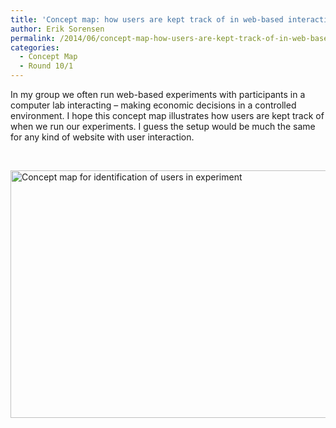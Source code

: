 ```yaml
---
title: 'Concept map: how users are kept track of in web-based interactive experiment'
author: Erik Sorensen
permalink: /2014/06/concept-map-how-users-are-kept-track-of-in-web-based-interactive-experiment/
categories:
  - Concept Map
  - Round 10/1
---
```

In my group we often run web-based experiments with participants in a computer lab interacting &#8211; making economic decisions in a controlled environment. I hope this concept map illustrates how users are kept track of when we run our experiments. I guess the setup would be much the same for any kind of website with user interaction.

&nbsp;

[<img class="aligncenter size-large wp-image-7785" alt="Concept map for identification of users in experiment" src="http://teaching.software-carpentry.org/wp-content/uploads/2014/06/EO_Sorensen_identification_of_users-1024x574.jpg" width="707" height="396" />][1]

 [1]: http://teaching.software-carpentry.org/wp-content/uploads/2014/06/EO_Sorensen_identification_of_users.jpg
